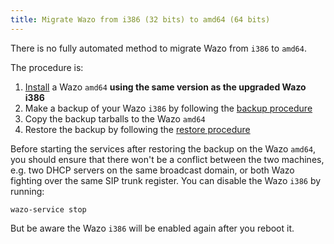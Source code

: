 ```yaml
---
title: Migrate Wazo from i386 (32 bits) to amd64 (64 bits)
---
```


There is no fully automated method to migrate Wazo from `i386` to `amd64`.

The procedure is:

1. [Install](/uc-doc/installation/install-system) a Wazo `amd64` **using the same version as the
   upgraded Wazo i386**
2. Make a backup of your Wazo `i386` by following the
   [backup procedure](/uc-doc/system/backup_restore#manual-backup)
3. Copy the backup tarballs to the Wazo `amd64`
4. Restore the backup by following the [restore procedure](/uc-doc/system/backup_restore#restore)

Before starting the services after restoring the backup on the Wazo `amd64`, you should ensure that
there won't be a conflict between the two machines, e.g. two DHCP servers on the same broadcast
domain, or both Wazo fighting over the same SIP trunk register. You can disable the Wazo `i386` by
running:

```shell
wazo-service stop
```

But be aware the Wazo `i386` will be enabled again after you reboot it.
